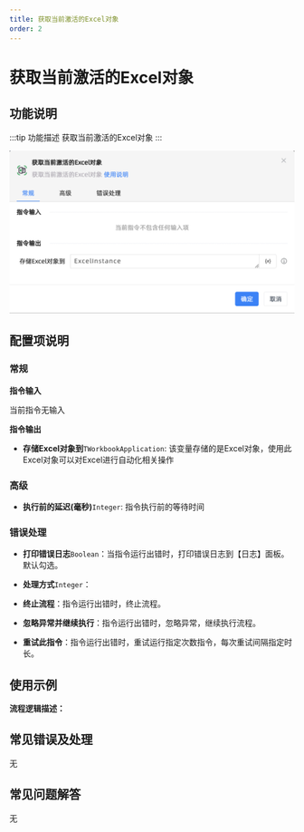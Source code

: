 ```yaml
---
title: 获取当前激活的Excel对象
order: 2
---
```


# 获取当前激活的Excel对象

## 功能说明

:::tip 功能描述
获取当前激活的Excel对象
:::

![获取当前激活的Excel对象](../../../assets/获取当前激活的Excel对象_command.png)

## 配置项说明

### 常规

**指令输入**

当前指令无输入


**指令输出**

- **存储Excel对象到**`TWorkbookApplication`: 该变量存储的是Excel对象，使用此Excel对象可以对Excel进行自动化相关操作

### 高级

- **执行前的延迟(毫秒)**`Integer`: 指令执行前的等待时间

### 错误处理

- **打印错误日志**`Boolean`：当指令运行出错时，打印错误日志到【日志】面板。默认勾选。

- **处理方式**`Integer`：

 - **终止流程**：指令运行出错时，终止流程。

 - **忽略异常并继续执行**：指令运行出错时，忽略异常，继续执行流程。

 - **重试此指令**：指令运行出错时，重试运行指定次数指令，每次重试间隔指定时长。

## 使用示例

**流程逻辑描述：** 

## 常见错误及处理

无

## 常见问题解答

无

